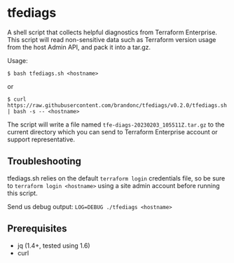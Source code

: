 # tfediags

A shell script that collects helpful diagnostics from Terraform Enterprise. This script will read non-sensitive data such as Terraform version usage from the host Admin API, and pack it into a tar.gz.

Usage:

`$ bash tfediags.sh <hostname>`

or

`$ curl https://raw.githubusercontent.com/brandonc/tfediags/v0.2.0/tfediags.sh | bash -s -- <hostname>`

The script will write a file named `tfe-diags-20230203_105511Z.tar.gz` to the current directory which you can send to Terraform Enterprise account or support representative.

## Troubleshooting

tfediags.sh relies on the default `terraform login` credentials file, so be sure to `terraform login <hostname>` using a site admin account before running this script.

Send us debug output: `LOG=DEBUG ./tfediags <hostname>`

## Prerequisites

- jq (1.4+, tested using 1.6)
- curl
